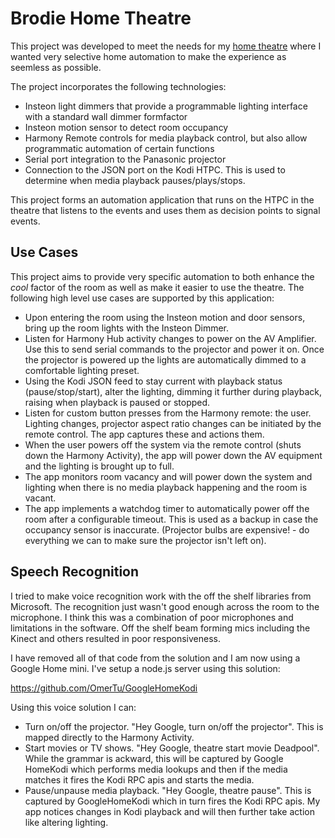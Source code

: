 # Brodie Home Theatre

This project was developed to meet the needs for my [home theatre](http://www.avsforum.com/forum/19-dedicated-theater-design-construction/1033681-brodie-home-theatre-build-thread-2.html#post46048545) where I wanted very selective home automation to make the experience as seemless as possible.

The project incorporates the following technologies: 
 - Insteon light dimmers that provide a programmable lighting interface with a standard wall dimmer formfactor
 - Insteon motion sensor to detect room occupancy
 - Harmony Remote controls for media playback control, but also allow programmatic automation of certain functions
 - Serial port integration to the Panasonic projector
 - Connection to the JSON port on the Kodi HTPC.  This is used to determine when media playback 
 pauses/plays/stops.

This project forms an automation application that runs on the HTPC in the theatre that listens 
to the events and uses them as decision points to signal events.

## Use Cases
 
This project aims to provide very specific automation to both enhance the *cool* factor of the 
room as well as make it easier to use the theatre.  The following high level use cases are 
supported by this application:
- Upon entering the room using the Insteon motion and door sensors, bring up the room lights with the Insteon 
Dimmer.
- Listen for Harmony Hub activity changes to power on the AV Amplifier. Use this to send serial commands to the
projector and power it on.  Once the projector is powered up the lights are automatically dimmed to a comfortable 
lighting preset.
- Using the Kodi JSON feed to stay current with playback status (pause/stop/start), alter the lighting, dimming
it further during playback, raising when playback is paused or stopped.
- Listen for custom button presses from the Harmony remote: the user.  Lighting changes, projector aspect ratio changes can be initiated by the remote control.  The app captures these  and actions them.
- When the user powers off the system via the remote control (shuts down the Harmony Activity), the app will power down the AV equipment and the lighting is brought up to full.
- The app monitors room vacancy and will power down the system and lighting when there is no media playback happening and the room is vacant.
- The app implements a watchdog timer to automatically power off the room after a configurable timeout.  This is used as a backup in case the occupancy sensor is inaccurate. (Projector bulbs are expensive! - do everything we can to make sure the projector isn't left on).

## Speech Recognition

I tried to make voice recognition work with the off the shelf libraries from Microsoft.  The recognition just wasn't good
enough across the room to the microphone.  I think this was a combination of poor microphones and limitations in the software.  Off the shelf beam forming mics including the Kinect and others resulted in poor responsiveness.

I have removed all of that code from the solution and I am now using a Google Home mini.  I've setup a node.js server using this solution:

https://github.com/OmerTu/GoogleHomeKodi

Using this voice solution I can:
- Turn on/off the projector. "Hey Google, turn on/off the projector".  This is mapped directly to the Harmony Activity.
- Start movies or TV shows.  "Hey Google, theatre start movie Deadpool".  While the grammar is ackward, this will be captured by Google HomeKodi which performs media lookups and then if the media matches it fires the Kodi RPC apis and starts the media.
- Pause/unpause media playback.  "Hey Google, theatre pause".  This is captured by GoogleHomeKodi which in turn fires the Kodi RPC apis.  My app notices changes in Kodi playback and will then further take action like altering lighting.
